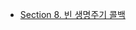 - [Section 8. 빈 생명주기 콜백]( https://thunder-animantarx-b6f.notion.site/07989e163c2d4b068831ab42366a6cb6 )
